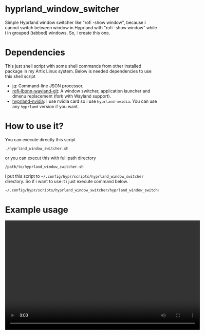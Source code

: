 # hyprland_window_switcher
Simple Hyprland window switcher like "rofi -show window", because i cannot switch between window in Hyprland with "rofi -show window" while i in grouped (tabbed) windows. So, i create this one.

# Dependencies
This just shell script with some shell commands from other installed package in my Artix Linux system. Below is needed dependencies to use this shell script 
- [jq](https://stedolan.github.io/jq): Command-line JSON processor.
- [rofi-lbonn-wayland-git](https://github.com/lbonn/rofi): A window switcher, application launcher and dmenu replacement (fork with Wayland support).
- [hyprland-nvidia](https://github.com/hyprwm/Hyprland): I use nvidia card so i use `hyprland-nvidia`. You can use any `hyprland` version if you want.

# How to use it?
You can execute directly this script
```bash
./hyprland_window_switcher.sh
```
or you can execut this with full path directory
```bash
/path/to/hyprland_window_switcher.sh
```
i put this script to `~/.config/hypr/scripts/hyprland_window_switcher` directory. So if i want to use it i just execute command below.
```bash
~/.config/hypr/scripts/hyprland_window_switcher/hyprland_window_switcher.sh
```

# Example usage
<video width="640" height="360" controls>
 <source src="./assets/example.mp4" type="video/mp4">
	Your browser does not support the video type
</video>